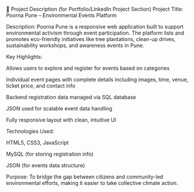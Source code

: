 📌 Project Description (for Portfolio/LinkedIn Project Section)
Project Title: Poorna Pune – Environmental Events Platform

Description:
Poorna Pune is a responsive web application built to support environmental activism through event participation. The platform lists and promotes eco-friendly initiatives like tree plantations, clean-up drives, sustainability workshops, and awareness events in Pune.

Key Highlights:

Allows users to explore and register for events based on categories

Individual event pages with complete details including images, time, venue, ticket price, and contact info

Backend registration data managed via SQL database

JSON used for scalable event data handling

Fully responsive layout with clean, intuitive UI

Technologies Used:

HTML5, CSS3, JavaScript

MySQL (for storing registration info)

JSON (for events data structure)

Purpose:
To bridge the gap between citizens and community-led environmental efforts, making it easier to take collective climate action.

